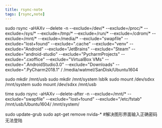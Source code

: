 ```yaml
---
title: rsync-note
tags: [rsync,note]
---
```


sudo rsync -aHAXv --delete -n --exclude=/dev/* --exclude=/proc/* --exclude=/sys/* --exclude=/tmp/* --exclude=/run/* --exclude=/cdrom/* --exclude=/mnt/* --exclude=/media/* --exclude="swapfile" --exclude="lost+found" --exclude=".cache" --exclude="venv" --exclude="Android" --exclude="JetBrains" --exclude="Steam" --exclude="android-studio" --exclude="PycharmProjects" --exclude=".cxoffice" --exclude="VirtualBox VMs" --exclude=".AndroidStudio3.0" --exclude="Downloads" --exclude=".PyCharm2018.1" / /media/watmel/SanDisk/Ubuntu1604

sudo mkdir /mnt/usb
sudo mkdir /mnt/system
lsblk
sudo mount /dev/sdxx /mnt/system
sudo mount /dev/sdxx /mnt/usb

time sudo rsync -aHAXv --delete-after -n  --exclude=/mnt/* --exclude="swapfile" --exclude="lost+found" --exclude="/etc/fstab" /mnt/usb/Ubuntu1604/ /mnt/system/

sudo update-grub
sudo apt-get remove nvida-*   #解决图形界面输入正确密码无法登陆

